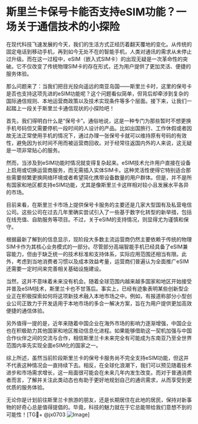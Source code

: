 # 斯里兰卡保号卡能否支持eSIM功能？一场关于通信技术的小探险

在现代科技飞速发展的今天，我们的生活方式正经历着翻天覆地的变化。从传统的固定电话到移动手机，再到如今无处不在的智能手机，人类对通讯的需求从未停止过升级。而在这一过程中，eSIM（嵌入式SIM卡）的出现无疑是一次革命性的突破。它不仅改变了传统物理SIM卡的存在形式，还为用户提供了更加灵活、便捷的服务体验。

那么问题来了：当我们把目光投向遥远的南亚岛国——斯里兰卡时，这里的保号卡是否也支持这项先进的eSIM功能呢？这个问题看似简单，但背后却牵涉到复杂的国际通信规则、本地运营商政策以及技术实现条件等多个层面。接下来，让我们一起踏上一段关于斯里兰卡通信现状的小探险吧！

首先，我们得明白什么是“保号卡”。通俗地说，这是一种专门为那些暂时不想更换手机号码但又需要停机一段时间的人设计的产品。比如出国旅行、工作休假或者因故无法正常使用手机的情况下，通过办理一张保号卡就可以维持原有号码的有效性，避免因为长时间不用而被运营商回收。对于经常往返国内外的人来说，这无疑是一项非常贴心的服务。

然而，当涉及到eSIM功能时情况就变得复杂起来。eSIM技术允许用户直接在设备上启用或切换运营商服务，而无需插入实体SIM卡。这种灵活性使得它特别适合那些需要频繁更换网络环境或者希望简化携带设备数量的用户群体。但是，并不是所有国家和地区都支持eSIM功能，尤其是像斯里兰卡这样相对较小且发展水平各异的市场。

目前来看，在斯里兰卡市场上提供保号卡服务的主要还是几家大型国有及私营电信公司。这些公司在过去几年里确实尝试引入了一些基于数字化转型的新举措，包括在线充值、自助服务等项目。不过，关于eSIM的支持情况，则显得尤为谨慎和保守。

根据最新了解到的信息显示，现阶段大多数主流运营商仍然主要依赖于传统的物理SIM卡作为其核心业务模式的一部分。尽管部分高端智能手机已经具备了eSIM兼容能力，但由于缺乏统一的技术标准和支持体系，实际应用范围还相当有限。此外，考虑到当地消费者习惯以及成本效益考量，运营商们普遍认为全面推广eSIM还需要一定时间来完善相关基础设施建设。

当然，这并不意味着未来没有机会。随着全球范围内越来越多国家和地区开始接受并普及eSIM技术，斯里兰卡也不甘落后。事实上，已经有迹象表明某些创新型企业正在积极探索如何将这项新技术融入本地市场之中。例如，有报道称部分小型创业公司正致力于开发适用于本地市场的多合一解决方案，旨在为用户提供更加高效便捷的通信体验。

另外值得一提的是，近年来随着中国企业在海外市场的影响力逐渐增强，中国企业也在积极助力其他国家和地区推动信息化进程。如果能够借助这一契机加强与中国合作伙伴之间的交流与合作，相信斯里兰卡未来完全有可能成为东南亚乃至全世界范围内率先实现全面eSIM化的国家之一。

综上所述，虽然当前阶段斯里兰卡的保号卡服务尚不完全支持eSIM功能，但这并不代表这种情况会一直持续下去。相反，在全球化浪潮下，我们可以预见随着技术进步和市场需求增长，这一局面很可能会在未来几年内发生改变。而对于普通消费者而言，了解并关注此类动态也有助于更好地规划自己的通讯需求，从而享受到更优质的服务体验。

无论你是计划前往斯里兰卡旅游的朋友，还是长期居住在此地的居民，保持对新事物的好奇心总是值得提倡的。毕竟，科技的魅力就在于它总能带给我们意想不到的可能性！[TG💪+ @jx0703 ![Image](https://github.com/user-attachments/assets/dbca1d08-cadb-493c-b0ec-ad6f7a83f270)]